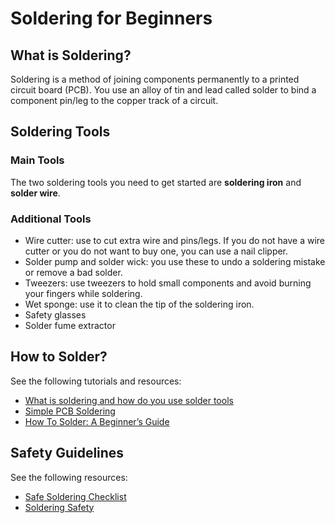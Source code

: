 # Soldering for Beginners 
## What is Soldering?
Soldering is a method of joining components permanently to a printed circuit board (PCB). You use an alloy of tin and lead called solder to bind a component pin/leg to the copper track of a circuit.
<!-- terminology-edit: lead vs. leg, track vs. path -->

## Soldering Tools
### Main Tools
The two soldering tools you need to get started are __soldering iron__ and __solder wire__.

### Additional Tools
+ Wire cutter: use to cut extra wire and pins/legs. If you do not have a wire cutter or you do not want to buy one, you can use a nail clipper.
+ Solder pump and solder wick: you use these to undo a soldering mistake or remove a bad solder.
+ Tweezers: use tweezers to hold small components and avoid burning your fingers while soldering. 
+ Wet sponge: use it to clean the tip of the soldering iron.
+ Safety glasses
+ Solder fume extractor

## How to Solder? 

See the following tutorials and resources: 
+ [What is soldering and how do you use solder tools](http://www.dummies.com/programming/electronics/what-is-soldering-and-how-do-you-use-solder-tools/)
+ [Simple PCB Soldering](http://www.instructables.com/id/Simple-PCB-soldering/)
+ [How To Solder: A Beginner’s Guide](https://www.makerspaces.com/how-to-solder/)

## Safety Guidelines
See the following resources:
+ [Safe Soldering Checklist](http://www.dummies.com/education/science/safe-soldering-checklist/)
+ [Soldering Safety](http://www.riccardobevilacqua.com/SolderingSafety.pdf)
